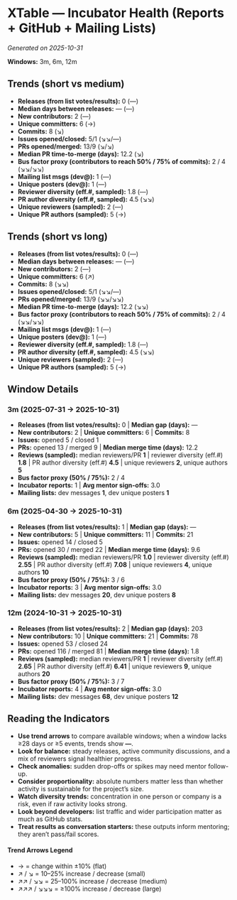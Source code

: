 # XTable — Incubator Health (Reports + GitHub + Mailing Lists)
_Generated on 2025-10-31_

**Windows:** 3m, 6m, 12m

## Trends (short vs medium)

- **Releases (from list votes/results):** 0 (—)
- **Median days between releases:** — (—)
- **New contributors:** 2 (—)
- **Unique committers:** 6 (→)
- **Commits:** 8 (↘)
- **Issues opened/closed:** 5/1 (↘↘/—)
- **PRs opened/merged:** 13/9 (↘/↘)
- **Median PR time-to-merge (days):** 12.2 (↘)
- **Bus factor proxy (contributors to reach 50% / 75% of commits):** 2 / 4 (↘↘/↘↘)
- **Mailing list msgs (dev@):** 1 (—)
- **Unique posters (dev@):** 1 (—)
- **Reviewer diversity (eff.#, sampled):** 1.8 (—)
- **PR author diversity (eff.#, sampled):** 4.5 (↘↘)
- **Unique reviewers (sampled):** 2 (—)
- **Unique PR authors (sampled):** 5 (→)

## Trends (short vs long)

- **Releases (from list votes/results):** 0 (—)
- **Median days between releases:** — (—)
- **New contributors:** 2 (—)
- **Unique committers:** 6 (↗)
- **Commits:** 8 (↘↘)
- **Issues opened/closed:** 5/1 (↘↘/—)
- **PRs opened/merged:** 13/9 (↘↘/↘↘)
- **Median PR time-to-merge (days):** 12.2 (↘↘)
- **Bus factor proxy (contributors to reach 50% / 75% of commits):** 2 / 4 (↘↘/↘↘)
- **Mailing list msgs (dev@):** 1 (—)
- **Unique posters (dev@):** 1 (—)
- **Reviewer diversity (eff.#, sampled):** 1.8 (—)
- **PR author diversity (eff.#, sampled):** 4.5 (↘↘)
- **Unique reviewers (sampled):** 2 (—)
- **Unique PR authors (sampled):** 5 (→)

## Window Details
### 3m  (2025-07-31 → 2025-10-31)
- **Releases (from list votes/results):** 0  |  **Median gap (days):** —
- **New contributors:** 2  |  **Unique committers:** 6  |  **Commits:** 8
- **Issues:** opened 5 / closed 1
- **PRs:** opened 13 / merged 9  |  **Median merge time (days):** 12.2
- **Reviews (sampled):** median reviewers/PR **1**  |  reviewer diversity (eff.#) **1.8**  |  PR author diversity (eff.#) **4.5**  |  unique reviewers **2**, unique authors **5**
- **Bus factor proxy (50% / 75%):** 2 / 4
- **Incubator reports:** 1  |  **Avg mentor sign-offs:** 3.0
- **Mailing lists:** dev messages **1**, dev unique posters **1**

### 6m  (2025-04-30 → 2025-10-31)
- **Releases (from list votes/results):** 1  |  **Median gap (days):** —
- **New contributors:** 5  |  **Unique committers:** 11  |  **Commits:** 21
- **Issues:** opened 14 / closed 5
- **PRs:** opened 30 / merged 22  |  **Median merge time (days):** 9.6
- **Reviews (sampled):** median reviewers/PR **1.0**  |  reviewer diversity (eff.#) **2.55**  |  PR author diversity (eff.#) **7.08**  |  unique reviewers **4**, unique authors **10**
- **Bus factor proxy (50% / 75%):** 3 / 6
- **Incubator reports:** 3  |  **Avg mentor sign-offs:** 3.0
- **Mailing lists:** dev messages **20**, dev unique posters **8**

### 12m  (2024-10-31 → 2025-10-31)
- **Releases (from list votes/results):** 2  |  **Median gap (days):** 203
- **New contributors:** 10  |  **Unique committers:** 21  |  **Commits:** 78
- **Issues:** opened 53 / closed 24
- **PRs:** opened 116 / merged 81  |  **Median merge time (days):** 1.8
- **Reviews (sampled):** median reviewers/PR **1**  |  reviewer diversity (eff.#) **2.65**  |  PR author diversity (eff.#) **6.41**  |  unique reviewers **9**, unique authors **20**
- **Bus factor proxy (50% / 75%):** 3 / 7
- **Incubator reports:** 4  |  **Avg mentor sign-offs:** 3.0
- **Mailing lists:** dev messages **68**, dev unique posters **12**

## Reading the Indicators
- **Use trend arrows** to compare available windows; when a window lacks ≥28 days or ≥5 events, trends show **—**.
- **Look for balance:** steady releases, active community discussions, and a mix of reviewers signal healthier progress.
- **Check anomalies:** sudden drop-offs or spikes may need mentor follow-up.
- **Consider proportionality:** absolute numbers matter less than whether activity is sustainable for the project’s size.
- **Watch diversity trends:** concentration in one person or company is a risk, even if raw activity looks strong.
- **Look beyond developers:** list traffic and wider participation matter as much as GitHub stats.
- **Treat results as conversation starters:** these outputs inform mentoring; they aren’t pass/fail scores.

#### Trend Arrows Legend
- →  = change within ±10% (flat)
- ↗ / ↘ = 10–25% increase / decrease (small)
- ↗↗ / ↘↘ = 25–100% increase / decrease (medium)
- ↗↗↗ / ↘↘↘ = ≥100% increase / decrease (large)
